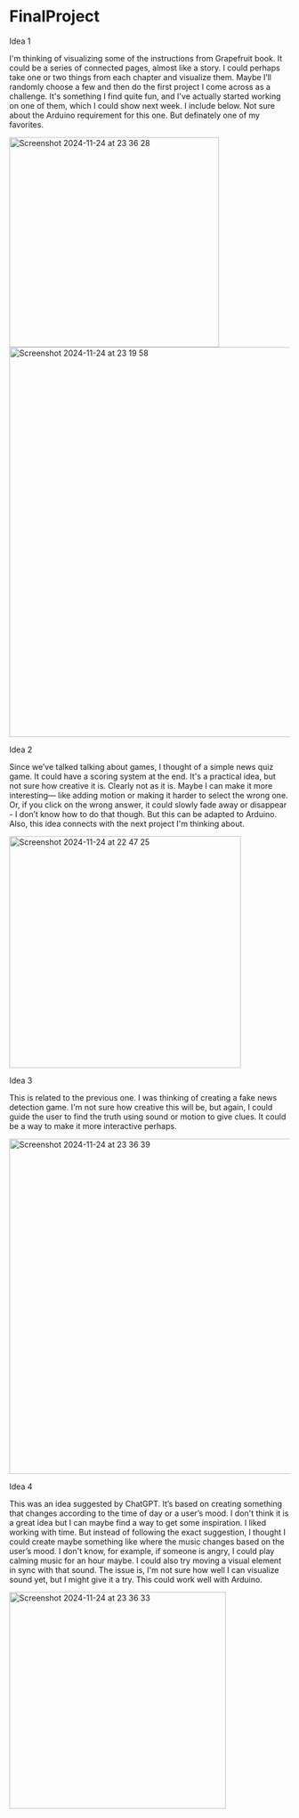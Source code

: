 # FinalProject


Idea 1


I'm thinking of visualizing some of the instructions from Grapefruit book. It could be a series of connected pages, almost like a story. I could perhaps take one or two things from each chapter and visualize them. Maybe I’ll randomly choose a few and then do the first project I come across as a challenge. It's something I find quite fun, and I've actually started working on one of them, which I could show next week. I include below. Not sure about the Arduino requirement for this one. But definately one of my favorites.


<img width="377" alt="Screenshot 2024-11-24 at 23 36 28" src="https://github.com/user-attachments/assets/d77b97d7-fee2-4531-999f-155af61ad74d">






<img width="700" alt="Screenshot 2024-11-24 at 23 19 58" src="https://github.com/user-attachments/assets/4a368e45-098e-4970-817b-a75964472091">





Idea 2


Since we’ve talked talking about games, I thought of a simple news quiz game. It could have a scoring system at the end. It's a practical idea, but not sure how creative it is. Clearly not as it is. Maybe I can make it more interesting— like adding motion or making it harder to select the wrong one. Or, if you click on the wrong answer, it could slowly fade away or disappear - I don’t know how to do that though. But this can be adapted to Arduino. Also, this idea connects with the next project I'm thinking about. 


<img width="416" alt="Screenshot 2024-11-24 at 22 47 25" src="https://github.com/user-attachments/assets/5d2ff25d-e353-4020-954f-228ab0d5f2f2">


Idea 3


This is related to the previous one. I was thinking of creating a fake news detection game. I'm not sure how creative this will be, but again, I could guide the user to find the truth using sound or motion to give clues. It could be a way to make it more interactive perhaps. 


<img width="602" alt="Screenshot 2024-11-24 at 23 36 39" src="https://github.com/user-attachments/assets/d106ec6b-158d-4eab-aa7b-80e9c46adde3">



Idea 4

This was an idea suggested by ChatGPT. It’s based on creating something that changes according to the time of day or a user’s mood. I don't think it is a great idea but I can maybe find a way to get some inspiration. I liked working with time. But instead of following the exact suggestion, I thought I could create maybe something like where the music changes based on the user’s mood. I don't know, for example, if someone is angry, I could play calming music for an hour maybe. I could also try moving a visual element in sync with that sound. The issue is, I'm not sure how well I can visualize sound yet, but I might give it a try. This could work well with Arduino.



<img width="389" alt="Screenshot 2024-11-24 at 23 36 33" src="https://github.com/user-attachments/assets/82c77c47-9efb-4f12-8f3e-25795827dd30">





